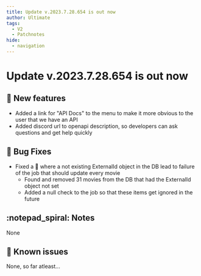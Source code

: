```yaml
---
title: Update v.2023.7.28.654 is out now
author: Ultimate
tags:
  - V2
  - Patchnotes
hide:
  - navigation
---
```


# Update v.2023.7.28.654 is out now

## :rocket: New features
- Added a link for "API Docs" to the menu to make it more obvious to the user that we have an API
- Added discord url to openapi description, so developers can ask questions and get help quickly


## :bug: Bug Fixes
- Fixed a :bug: where a not existing ExternalId object in the DB lead to failure of the job that should update every movie
  - Found and removed 31 movies from the DB that had the ExternalId object not set
  - Added a null check to the job so that these items get ignored in the future

## :notepad_spiral: Notes
None

## :exploding_head: Known issues
None, so far atleast...